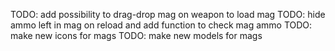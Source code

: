 TODO: add possibility to drag-drop mag on weapon to load mag
TODO: hide ammo left in mag on reload and add function to check mag ammo
TODO: make new icons for mags
TODO: make new models for mags
